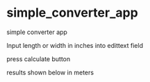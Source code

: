 # simple_converter_app
simple converter app

Input length or width in inches into edittext field

press calculate button 

results shown below in meters
